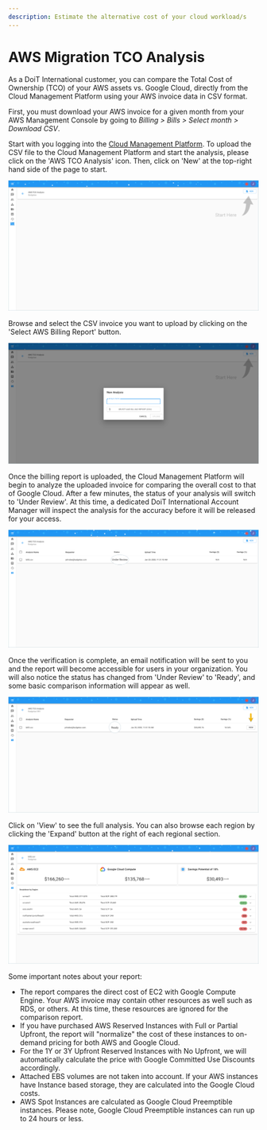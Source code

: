 ```yaml
---
description: Estimate the alternative cost of your cloud workload/s
---
```


# AWS Migration TCO Analysis

As a DoiT International customer, you can compare the Total Cost of Ownership \(TCO\) of your AWS assets vs. Google Cloud, directly from the Cloud Management Platform using your AWS invoice data in CSV format.

First, you must download your AWS invoice for a given month from your AWS Management Console by going to _Billing &gt; Bills &gt; Select month &gt; Download CSV_.

Start with you logging into the [Cloud Management Platform](https://app.doit-intl.com). To upload the CSV file to the Cloud Management Platform and start the analysis, please click on the 'AWS TCO Analysis' icon. Then, click on 'New' at the top-right hand side of the page to start.

![](../.gitbook/assets/tco-1.png)

Browse and select the CSV invoice you want to upload by clicking on the 'Select AWS Billing Report' button.

![](../.gitbook/assets/tco-2.png)

Once the billing report is uploaded, the Cloud Management Platform will begin to analyze the uploaded invoice for comparing the overall cost to that of Google Cloud. After a few minutes, the status of your analysis will switch to 'Under Review'. At this time, a dedicated DoiT International Account Manager will inspect the analysis for the accuracy before it will be released for your access. 

![](../.gitbook/assets/tco-4.png)

Once the verification is complete, an email notification will be sent to you and the report will become accessible for users in your organization. You will also notice the status has changed from 'Under Review' to 'Ready', and some basic comparison information will appear as well.

![](../.gitbook/assets/tco-5.png)

Click on 'View' to see the full analysis. You can also browse each region by clicking the 'Expand' button at the right of each regional section.

![](../.gitbook/assets/tco-3.png)

Some important notes about your report:

* The report compares the direct cost of EC2 with Google Compute Engine. Your AWS invoice may contain other resources as well such as RDS, or others. At this time, these resources are ignored for the comparison report.
* If you have purchased AWS Reserved Instances with Full or Partial Upfront, the report will "normalize" the cost of these instances to on-demand pricing for both AWS and Google Cloud.
* For the 1Y or 3Y Upfront Reserved Instances with No Upfront, we will automatically calculate the price with Google Committed Use Discounts accordingly.
* Attached EBS volumes are not taken into account. If your AWS instances have Instance based storage, they are calculated into the Google Cloud costs.
* AWS Spot Instances are calculated as Google Cloud Preemptible instances. Please note, Google Cloud Preemptible instances can run up to 24 hours or less.

